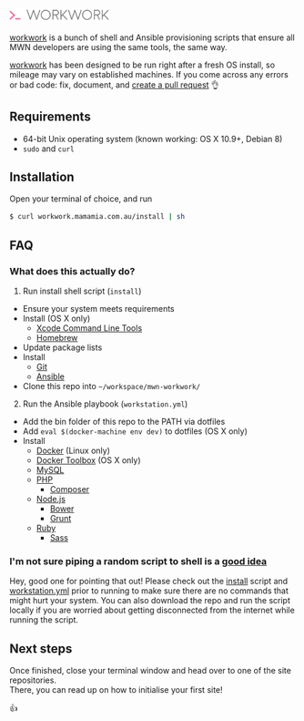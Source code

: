 <img src="logo.png" alt="workwork" width="35%" />

[workwork](https://soundcloud.com/subpop/clipping-work-work-feat-cocc) is a bunch of shell and Ansible provisioning scripts that ensure all MWN developers are using the same tools, the same way.

[workwork](http://www.myinstants.com/media/sounds/wc3-peon-says-work-work-only-.mp3) has been designed to be run right after a fresh OS install, so mileage may vary on established machines. If you come across any errors or bad code: fix, document, and [create a pull request](https://help.github.com/articles/creating-a-pull-request/) :ok_hand:

## Requirements
- 64-bit Unix operating system (known working: OS X 10.9+, Debian 8)
- `sudo` and `curl`

## Installation
Open your terminal of choice, and run
``` sh
$ curl workwork.mamamia.com.au/install | sh
```

## FAQ
### What does this actually do?
1. Run install shell script (`install`)
  - Ensure your system meets requirements
  - Install (OS X only)
    - [Xcode Command Line Tools](https://developer.apple.com/xcode/downloads/)
    - [Homebrew](http://brew.sh/)
  - Update package lists
  - Install
    - [Git](http://git-scm.com/downloads/)
    - [Ansible](http://docs.ansible.com/intro_installation.html)
  - Clone this repo into `~/workspace/mwn-workwork/`
2. Run the Ansible playbook (`workstation.yml`)
  * Add the bin folder of this repo to the PATH via dotfiles
  * Add `eval $(docker-machine env dev)` to dotfiles (OS X only)
  * Install
    * [Docker](https://docs.docker.com/installation/) (Linux only)
    * [Docker Toolbox](https://www.docker.com/toolbox/) (OS X only)
    * [MySQL](http://dev.mysql.com/downloads/installer/)
    * [PHP](http://php.net/downloads.php)
      * [Composer](https://getcomposer.org/download/)
    * [Node.js](http://nodejs.org/download/)
      * [Bower](http://bower.io/#install-bower)
      * [Grunt](http://gruntjs.com/getting-started/)
    * [Ruby](https://www.ruby-lang.org/en/documentation/installation/)
      * [Sass](http://sass-lang.com/install/)

### I'm not sure piping a random script to shell is a [good idea](http://www.seancassidy.me/dont-pipe-to-your-shell.html)
Hey, good one for pointing that out! Please check out the [install](https://raw.githubusercontent.com/mamamia/mwn-workwork/master/install) script and [workstation.yml](https://raw.githubusercontent.com/mamamia/mwn-workwork/master/ansible/workstation.yml) prior to running to make sure there are no commands that might hurt your system. You can also download the repo and run the script locally if you are worried about getting disconnected from the internet while running the script.

## Next steps
Once finished, close your terminal window and head over to one of the site repositories.  
There, you can read up on how to initialise your first site!

:thumbsup:
